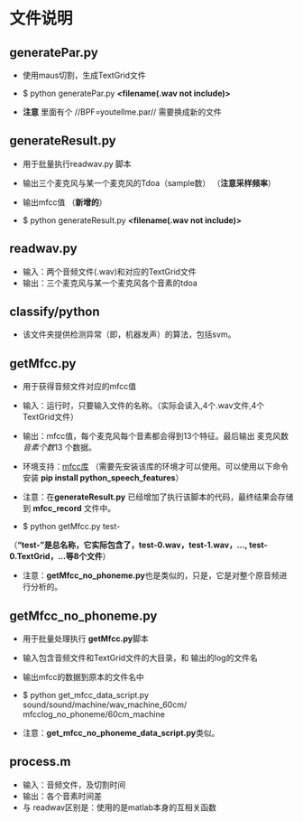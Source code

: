 # 文件说明
## generatePar.py

  * 使用maus切割，生成TextGrid文件
  
  * $ python generatePar.py **<filename(.wav not include)>**
  
  * **注意** 里面有个 //BPF=youtellme.par// 需要换成新的文件
  
## generateResult.py
  
  * 用于批量执行readwav.py 脚本
  
  * 输出三个麦克风与某一个麦克风的Tdoa（sample数） （**注意采样频率**）
  
  * 输出mfcc值 （**新增的**）
   
  * $ python generateResult.py **<filename(.wav not include)>**
  
## readwav.py

 * 输入：两个音频文件(.wav)和对应的TextGrid文件
 * 输出：三个麦克风与某一个麦克风各个音素的tdoa
 
 ## classify/python
 
 * 该文件夹提供检测异常（即，机器发声）的算法，包括svm。
 
 ## getMfcc.py
 
 * 用于获得音频文件对应的mfcc值
 
 * 输入：运行时，只要输入文件的名称。（实际会读入,4个.wav文件,4个TextGrid文件）
 
 * 输出：mfcc值，每个麦克风每个音素都会得到13个特征。最后输出 麦克风数*音素个数*13 个数据。
 
 * 环境支持：[mfcc库](https://github.com/luoluyao/python_speech_features) （需要先安装该库的环境才可以使用。可以使用以下命令安装 **pip install python_speech_features**）
 
 * 注意：在**generateResult.py** 已经增加了执行该脚本的代码，最终结果会存储到 **mfcc_record** 文件中。 
 
 * $ python getMfcc.py test-
 
  （**“test-”**是总名称，它实际包含了，test-0.wav，test-1.wav，..., test-0.TextGrid，...等**8个文件**）
  
 * 注意：**getMfcc_no_phoneme.py**也是类似的，只是，它是对整个原音频进行分析的。
 
## getMfcc_no_phoneme.py

* 用于批量处理执行 **getMfcc.py**脚本

* 输入包含音频文件和TextGrid文件的大目录，和 输出的log的文件名

* 输出mfcc的数据到原本的文件名中

* $ python get_mfcc_data_script.py sound/sound/machine/wav_machine_60cm/ mfcclog_no_phoneme/60cm_machine

* 注意：**get_mfcc_no_phoneme_data_script.py**类似。



## process.m

 * 输入：音频文件，及切割时间
 * 输出：各个音素时间差
 * 与 readwav区别是：使用的是matlab本身的互相关函数
